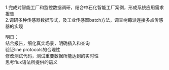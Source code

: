 1.完成对智能工厂和监控数据调研，结合中石化智能工厂案例，形成系统应用需求报告  
2.调研多种传感器数据形式，及工业传感器batch方法，调查树莓派连接多点传感器的实现  

明日：  
结合报告，细化真实场景，明确插入和查询   
验证line protocols的合理性  
修改测试代码，测试重要数据所能达到的实时性  
思考flux语法所提供的语义  
